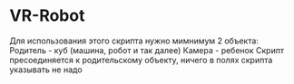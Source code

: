# VR-Robot

Для использования этого скрипта нужно мимнимум 2 объекта:
Родитель - куб (машина, робот и так далее)
Камера - ребенок
Скрипт пресоединяется к родительскому объекту, ничего в полях скрипта указывать не надо
